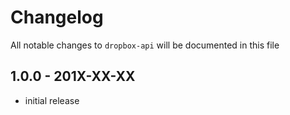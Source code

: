 # Changelog

All notable changes to `dropbox-api` will be documented in this file

## 1.0.0 - 201X-XX-XX

- initial release
